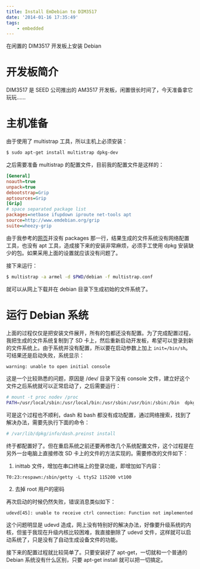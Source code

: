 ```yaml
---
title: Install EmDebian to DIM3517
date: '2014-01-16 17:35:49'
tags:
    - embedded
---
```


在闲置的 DIM3517 开发板上安装 Debian

<!--more-->

# 开发板简介

DIM3517 是 SEED 公司推出的 AM3517 开发板，闲置很长时间了，今天准备拿它玩玩……

# 主机准备

由于使用了 multistrap 工具，所以主机上必须安装：

```bash
$ sudo apt-get install multistrap dpkg-dev
```

之后需要准备 multistrap 的配置文件，目前我的配置文件是这样的：

```ini
[General]
noauth=true
unpack=true
debootstrap=Grip
aptsources=Grip
[Grip]
# space separated package list
packages=netbase ifupdown iproute net-tools apt
source=http://www.emdebian.org/grip
suite=wheezy-grip
```

由于我参考的[网页](http://free-electrons.com/blog/embdebian-with-multistrap/)并没有 packages 那一行，结果生成的文件系统没有网络配置工具，也没有 apt 工具，造成接下来的安装非常麻烦，必须手工使用 dpkg 安装缺少的包。如果采用上面的设置就应该没有问题了。

接下来运行：

```bash
$ multistrap -a armel -d $PWD/debian -f multistrap.conf
```

就可以从网上下载并在 debian 目录下生成初始的文件系统了。

# 运行 Debian 系统

上面的过程仅仅是把安装文件展开，所有的包都还没有配置。为了完成配置过程，我把生成的文件系统复制到了 SD 卡上，然后重新启动开发板，希望可以登录到新的文件系统上。由于系统并没有配置，所以要在启动参数上加上 `init=/bin/sh`。可结果还是启动失败，系统显示：

```bash
warning: unable to open initial console
```

这是一个比较熟悉的问题，原因是 /dev/ 目录下没有 console 文件，建立好这个文件之后系统就可以正常启动了，之后需要运行：

```bash
# mount -t proc nodev /proc
PATH=/usr/local/sbin:/usr/local/bin:/usr/sbin:/usr/bin:/sbin:/bin  dpkg --configure -a
```

可是这个过程也不顺利，dash 和 bash 都没有成功配置，通过网络搜索，找到了解决办法，需要先执行下面的命令：

```bash
# /var/lib/dpkg/info/dash.preinst install
```

终于都配置好了。但在重启系统之前还要再修改几个系统配置文件，这个过程是在另外一台电脑上直接修改 SD 卡上的文件的方法实现的。需要修改的文件如下：

1. inittab 文件，增加在串口终端上的登录功能，即增加如下内容：

```text
T0:23:respawn:/sbin/getty -L ttyS2 115200 vt100
```

2. 去掉 root 用户的密码

再次启动的时候仍然失败，错误消息类似如下：

```text
udevd[45]: unable to receive ctrl connection: Function not implemented
```

这个问题明显是 udevd 造成，网上没有特别好的解决办法，好像要升级系统的内核，但鉴于我现在升级内核比较困难，我直接删除了 udevd 文件，这样就可以启动系统了，只是没有了自动生成设备文件的功能。

接下来的配置过程就比较简单了。只要安装好了 apt-get，一切就和一个普通的 Debian 系统没有什么区别，只要 apt-get install 就可以把一切搞定。
